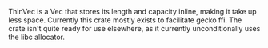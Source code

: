 ThinVec is a Vec that stores its length and capacity inline, making it take up
less space. Currently this crate mostly exists to facilitate gecko ffi. The
crate isn't quite ready for use elsewhere, as it currently unconditionally
uses the libc allocator.
